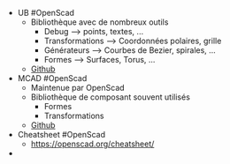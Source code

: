 - UB  #OpenScad
	- Bibliothèque avec de nombreux outils
		- Debug --> points, textes, ...
		- Transformations --> Coordonnées polaires, grille
		- Générateurs --> Courbes de Bezier, spirales, ...
		- Formes --> Surfaces, Torus, ...
	- [Github](https://github.com/UBaer21/UB.scad)
- MCAD #OpenScad
	- Maintenue par OpenScad
	- Bibliothèque de composant souvent utilisés
		- Formes
		- Transformations
	- [Github](https://github.com/openscad/MCAD)
- Cheatsheet #OpenScad
	- https://openscad.org/cheatsheet/
-